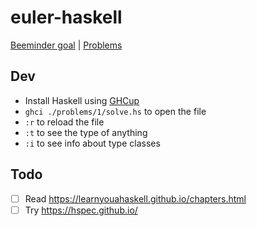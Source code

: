 # euler-haskell

[Beeminder goal][0] | [Problems][1]

## Dev

- Install Haskell using [GHCup](https://www.haskell.org/ghcup/)
- `ghci ./problems/1/solve.hs` to open the file
- `:r` to reload the file
- `:t` to see the type of anything
- `:i` to see info about type classes

## Todo

- [ ] Read https://learnyouahaskell.github.io/chapters.html
- [ ] Try https://hspec.github.io/

[0]: https://www.beeminder.com/narthur/euler-haskell
[1]: https://projecteuler.net/